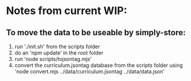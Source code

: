 # Notes from current WIP:

## To move the data to be useable by simply-store:
1. run './init.sh' from the scripts folder
2. do an 'npm update' in the root folder
3. run 'node scripts/tojsontag.mjs'
4. convert the curriculum.jsontag database from the scripts folder using 'node convert.mjs ../data/curriculum.jsontag ../data/data.json'
